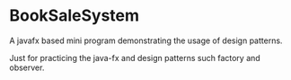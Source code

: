 # BookSaleSystem
A javafx based mini program demonstrating the usage of design patterns.

Just for practicing the java-fx and design patterns such factory and observer.
